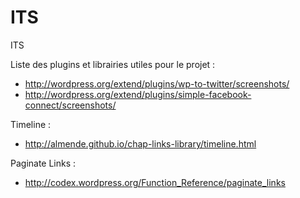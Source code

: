 ITS
===

ITS

Liste des plugins et librairies utiles pour le projet :

- http://wordpress.org/extend/plugins/wp-to-twitter/screenshots/
- http://wordpress.org/extend/plugins/simple-facebook-connect/screenshots/

Timeline :

- http://almende.github.io/chap-links-library/timeline.html


Paginate Links :

- http://codex.wordpress.org/Function_Reference/paginate_links
